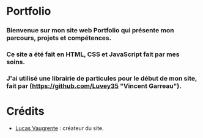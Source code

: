 # Portfolio

### Bienvenue sur mon site web Portfolio qui présente mon parcours, projets et compétences.
### Ce site a été fait en HTML, CSS et JavaScript fait par mes soins.
### J'ai utilisé une librairie de particules pour le début de mon site, fait par (https://github.com/Luvey35 "Vincent Garreau").

# Crédits
- [Lucas Vaugrente](https://github.com/Luvey35 "Mon compte GitHub") : créateur du site.

